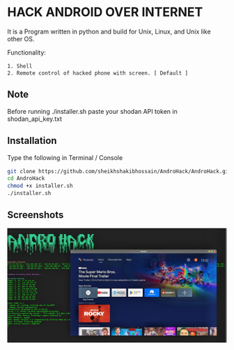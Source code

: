 # HACK ANDROID OVER INTERNET

It is a Program written in python and build for
Unix, Linux, and Unix like other OS.

Functionality: 
    
    1. Shell
    2. Remote control of hacked phone with screen. [ Default ]


## Note

Before running ./installer.sh paste your shodan API token in shodan_api_key.txt


## Installation 

Type the following in Terminal / Console

```bash
git clone https://github.com/sheikhshakibhossain/AndroHack/AndroHack.git
cd AndroHack
chmod +x installer.sh
./installer.sh
```

## Screenshots

![screenshot](https://raw.githubusercontent.com/sheikhshakibhossain/screenshot/main/androhack_1.png)

